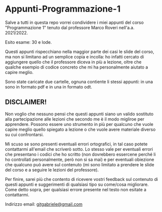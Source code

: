 # Appunti-Programmazione-1

Salve a tutti in questa repo vorrei condividere i miei appunti del corso "Programmazione 1" tenuto dal professore Marco Roveri nell'a.a. 2021/2022.

Esito esame: 30 e lode.

Questi appunti rispecchiano nella maggior parte dei casi le slide del corso, ma non si limitano ad un semplice copia e incolla: ho infatti cercato di aggiungere quello che il professore diceva in più a lezione, oltre che qualche esempio di codice concreto che mi ha personalmente aiutato a capire meglio.

Sono state caricate due cartelle, ognuna contiente li stessi appunti: in una sono in formato pdf e in una in formato odt.

## DISCLAIMER!
Non voglio che nessuno pensi che questi appunti siano un valido sostituto alla partecipazione alle lezioni che secondo me è il modo migliroe per apprendere. Possono essere uno strumento in più per qualcuno che vuole capire meglio quello spiegato a lezione o che vuole avere materiale diverso su cui confrontarsi.


Mi scuso se sono presenti eventuali errori ortografici, in tal caso potete contattarmi all'email che scriverò sotto.
Lo stesso vale per eventuali errori che presentano i codici che ho scritto (non dovrebbero essercene perché li ho controllati personalmente, però non si sa mai) e per eventuali obiezione che qualcuno può avere sul contenuto (mi sono limitato a prendere le slide del corso e a seguire le lezioni del professore).

Per finire, sarei più che contento di ricevere vostri feedback sul contenuto di questi appunti e suggerimenti di qualsiasi tipo su come/cosa migliorare. Come detto sopra, per qualsiasi errore presente nel testo non esitate a contattarmi.

Indirizzo email: gitgabriele@gmail.com
